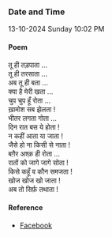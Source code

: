 ### Date and Time

13-10-2024 Sunday 10:02 PM

#### Poem

तू ही तड़पाता … <br />
तू ही तरसाता … <br />
अब तू ही बता … <br />
क्या है मेरी खता … <br />
चुप चुप हूँ रोता … <br />
ख़ामोश सब झेलता ! <br />
भीतर लगता गोता … <br />
दिन रात बस ये होता ! <br />
न कहीं आता या जाता ! <br />
जैसे हो ना किसी से नाता ! <br />
बग़ैर अश्क़ ही रोता … <br />
रातों को जागे जागे सोता ! <br />
किसे कहूँ व कौन समजता ! <br />
खोज खोज खो जाता ! <br />
अब तो सिर्फ़ तथाता !

#### Reference

* [Facebook](https://www.facebook.com/share/v/PBYyyWJgsnSZbJQs/)
